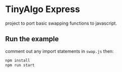 # TinyAlgo Express

project to port basic swapping functions to javascript.

## Run the example
comment out any import statements in `swap.js` then:

```bash
npm install
npm run start
```
